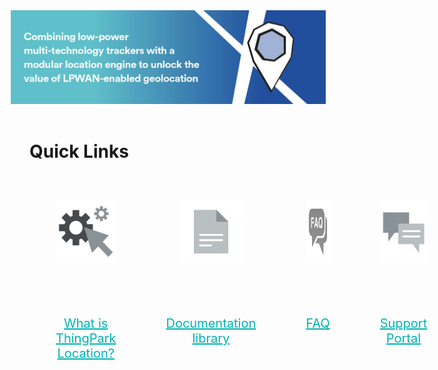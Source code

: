 <html>
    <style>
        .grid-container {
          display: grid;
            grid-template-columns: auto auto auto auto;
            padding: 2px;
        }
        .textColorStyle{
            color: #00b3b1;
            text-decoration: underline;
        }
        .grid-item {
            padding: 40px;
            font-size: 20px;
            text-align: center;
        }
    </style>
    <div style="width: auto;">
        <img src="./images/Main-image.jpg" style="margin-left: -30px;" />
    </div>
    </br>
    <h1>Quick Links</h1> 
    <div class="grid-container">
        <div class="grid-item">
            <img src="./images/roue-dentee.png" style="width: 100px;height: 100px;" />
        </div>
        <div class="grid-item">
            <img src="./images/Icon-PDFs.png" style="width: 100px;height: 100px;" />
        </div>
        <div class="grid-item">
            <img src="./images/FAQbig.png" style="width: 100px;height: 100px;" />
        </div>
        <div class="grid-item">
            <img src="./images/Icon-Forum.png" style="width: 100px;height: 100px;" />
        </div>
        <div class="grid-item">
            <a href="/thingpark-location/B-Feature-Topics/TP-Location_C/" class="textColorStyle" >What is ThingPark Location?</a>
        </div>
        <div class="grid-item">
            <a href="/D-Reference/TrackersDoc_R/" class="textColorStyle">Documentation library</a>
        </div>
        <div class="grid-item">
            <a href="/thingpark-location/D-Reference/FAQ_R/" class="textColorStyle" >FAQ</a>
        </div>
        <div class="grid-item">
            <a href="https://thingpark.page.link/AbeewaySupport" class="textColorStyle">Support Portal</a>
        </div>
    </div>
</html>